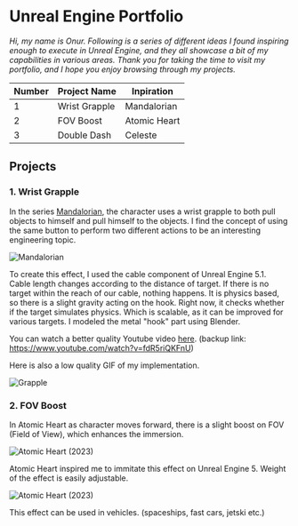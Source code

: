 # Unreal Engine Portfolio

_Hi, my name is Onur. Following is a series of different ideas I found inspiring enough to execute in Unreal Engine, and they all showcase a bit of my capabilities in various areas. Thank you for taking the time to visit my portfolio, and I hope you enjoy browsing through my projects._

| Number | Project Name | Inpiration |
| --- | --- | --- |
| 1 | Wrist Grapple | Mandalorian |
| 2 | FOV Boost | Atomic Heart |
| 3 | Double Dash | Celeste |

## Projects
### 1. Wrist Grapple

In the series [Mandalorian](https://www.imdb.com/title/tt8111088/), the character uses a wrist grapple to both pull objects to himself and pull himself to the objects. I find the concept of using the same button to perform two different actions to be an interesting engineering topic.

![Mandalorian](https://lumiere-a.akamaihd.net/v1/images/grapple-line-main_92f159e7.jpeg?region=131%2C0%2C951%2C536)

To create this effect, I used the cable component of Unreal Engine 5.1. Cable length changes according to the distance of target. If there is no target within the reach of our cable, nothing happens. It is physics based, so there is a slight gravity acting on the hook. Right now, it checks whether if the target simulates physics. Which is scalable, as it can be improved for various targets. I modeled the metal "hook" part using Blender.  

You can watch a better quality Youtube video [here](https://www.youtube.com/watch?v=fdR5riQKFnU).
(backup link: https://www.youtube.com/watch?v=fdR5riQKFnU)

Here is also a low quality GIF of my implementation.

![Grapple](https://media.giphy.com/media/v1.Y2lkPTc5MGI3NjExYWY3YzM2MTkwYmI4NWZlOTZmYmQyNmM2NDQ0YjgxYjk2MzcyNmJjNyZjdD1n/WaA7A54pvSydFtN2J7/giphy.gif)

### 2. FOV Boost
In Atomic Heart as character moves forward, there is a slight boost on FOV (Field of View), which enhances the immersion.


![Atomic Heart (2023)](https://media.giphy.com/media/YZYXX07HvwTBde7wcU/giphy-downsized.gif)


Atomic Heart inspired me to immitate this effect on Unreal Engine 5. Weight of the effect is easily adjustable.

![Atomic Heart (2023)](https://media.giphy.com/media/TiW2tX1IMQXR1uLIOX/giphy.gif)

This effect can be used in vehicles. (spaceships, fast cars, jetski etc.)
